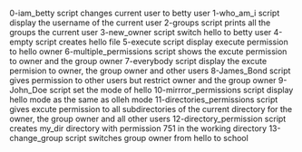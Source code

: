 0-iam_betty script changes current user to betty user
1-who_am_i script display the username of the current user
2-groups script prints all the groups the current user
3-new_owner script switch hello to betty user
4-empty script creates hello file
5-execute script display execute permission to hello owner
6-multiple_permissions script shows the excute permission to owner and the group owner
7-everybody script display the excute permision to owner, the group owner and other users
8-James_Bond script gives permission to other users but restrict owner and the group owner
9-John_Doe script set the mode of hello
10-mirrror_permissions script display hello mode as the same as olleh mode
11-directories_permissions script gives excute permission to all subdirectories of the current directory for the owner, the group owner and all other users
12-directory_permission script creates my_dir directory with permission 751 in the working directory
13-change_group script switches group owner from hello to school
